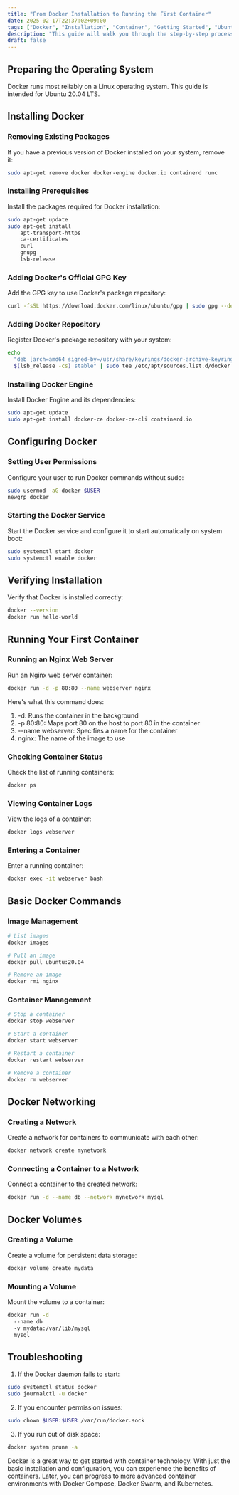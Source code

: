 ```yaml
---
title: "From Docker Installation to Running the First Container"
date: 2025-02-17T22:37:02+09:00
tags: ["Docker", "Installation", "Container", "Getting Started", "Ubuntu"]
description: "This guide will walk you through the step-by-step process of installing Docker and running your first container in a Linux environment."
draft: false
---
```


## Preparing the Operating System

Docker runs most reliably on a Linux operating system. This guide is intended for Ubuntu 20.04 LTS.

## Installing Docker

### Removing Existing Packages

If you have a previous version of Docker installed on your system, remove it:

```bash
sudo apt-get remove docker docker-engine docker.io containerd runc
```

### Installing Prerequisites

Install the packages required for Docker installation:

```bash
sudo apt-get update
sudo apt-get install 
    apt-transport-https 
    ca-certificates 
    curl 
    gnupg 
    lsb-release
```

### Adding Docker's Official GPG Key

Add the GPG key to use Docker's package repository:

```bash
curl -fsSL https://download.docker.com/linux/ubuntu/gpg | sudo gpg --dearmor -o /usr/share/keyrings/docker-archive-keyring.gpg
```

### Adding Docker Repository

Register Docker's package repository with your system:

```bash
echo 
  "deb [arch=amd64 signed-by=/usr/share/keyrings/docker-archive-keyring.gpg] https://download.docker.com/linux/ubuntu 
  $(lsb_release -cs) stable" | sudo tee /etc/apt/sources.list.d/docker.list > /dev/null
```

### Installing Docker Engine

Install Docker Engine and its dependencies:

```bash
sudo apt-get update
sudo apt-get install docker-ce docker-ce-cli containerd.io
```

## Configuring Docker

### Setting User Permissions

Configure your user to run Docker commands without sudo:

```bash
sudo usermod -aG docker $USER
newgrp docker
```

### Starting the Docker Service

Start the Docker service and configure it to start automatically on system boot:

```bash
sudo systemctl start docker
sudo systemctl enable docker
```

## Verifying Installation

Verify that Docker is installed correctly:

```bash
docker --version
docker run hello-world
```

## Running Your First Container

### Running an Nginx Web Server

Run an Nginx web server container:

```bash
docker run -d -p 80:80 --name webserver nginx
```

Here's what this command does:

1. -d: Runs the container in the background
2. -p 80:80: Maps port 80 on the host to port 80 in the container
3. --name webserver: Specifies a name for the container
4. nginx: The name of the image to use

### Checking Container Status

Check the list of running containers:

```bash
docker ps
```

### Viewing Container Logs

View the logs of a container:

```bash
docker logs webserver
```

### Entering a Container

Enter a running container:

```bash
docker exec -it webserver bash
```

## Basic Docker Commands

### Image Management

```bash
# List images
docker images

# Pull an image
docker pull ubuntu:20.04

# Remove an image
docker rmi nginx
```

### Container Management

```bash
# Stop a container
docker stop webserver

# Start a container
docker start webserver

# Restart a container
docker restart webserver

# Remove a container
docker rm webserver
```

## Docker Networking

### Creating a Network

Create a network for containers to communicate with each other:

```bash
docker network create mynetwork
```

### Connecting a Container to a Network

Connect a container to the created network:

```bash
docker run -d --name db --network mynetwork mysql
```

## Docker Volumes

### Creating a Volume

Create a volume for persistent data storage:

```bash
docker volume create mydata
```

### Mounting a Volume

Mount the volume to a container:

```bash
docker run -d 
  --name db 
  -v mydata:/var/lib/mysql 
  mysql
```

## Troubleshooting

1. If the Docker daemon fails to start:

```bash
sudo systemctl status docker
sudo journalctl -u docker
```

2. If you encounter permission issues:

```bash
sudo chown $USER:$USER /var/run/docker.sock
```

3. If you run out of disk space:

```bash
docker system prune -a
```

Docker is a great way to get started with container technology. With just the basic installation and configuration, you can experience the benefits of containers. Later, you can progress to more advanced container environments with Docker Compose, Docker Swarm, and Kubernetes.
